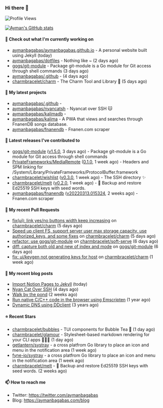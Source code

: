 ### Hi there 👋

![Profile Views](https://komarev.com/ghpvc/?username=aymanbagabas&label=PROFILE+VIEWS)

[![Ayman's GitHub stats](https://github-readme-stats.vercel.app/api?username=aymanbagabas&count_private=true&show_icons=true)](https://github.com/anuraghazra/github-readme-stats)

#### 👷 Check out what I'm currently working on

- [aymanbagabas/aymanbagabas.github.io](https://github.com/aymanbagabas/aymanbagabas.github.io) - A personal website built using Jekyll (today)
- [aymanbagabas/dotfiles](https://github.com/aymanbagabas/dotfiles) - Nothing like ~ (2 days ago)
- [gogs/git-module](https://github.com/gogs/git-module) - Package git-module is a Go module for Git access through shell commands (3 days ago)
- [aymanbagabas/.github](https://github.com/aymanbagabas/.github) -  (4 days ago)
- [charmbracelet/charm](https://github.com/charmbracelet/charm) - The Charm Tool and Library 🌟 (5 days ago)

#### 🌱 My latest projects

- [aymanbagabas/.github](https://github.com/aymanbagabas/.github) - 
- [aymanbagabas/nyancatsh](https://github.com/aymanbagabas/nyancatsh) - Nyancat over SSH 🐱
- [aymanbagabas/kalimadb](https://github.com/aymanbagabas/kalimadb) - 
- [aymanbagabas/kalima](https://github.com/aymanbagabas/kalima) - A PWA that views and searches through FnanenDB songs database.
- [aymanbagabas/fnanendb](https://github.com/aymanbagabas/fnanendb) - Fnanen.com scraper

#### 🔭 Latest releases I've contributed to

- [gogs/git-module](https://github.com/gogs/git-module) ([v1.5.0](https://github.com/gogs/git-module/releases/tag/v1.5.0), 3 days ago) - Package git-module is a Go module for Git access through shell commands
- [PrivateFrameworks/MediaRemote](https://github.com/PrivateFrameworks/MediaRemote) ([0.1.0](https://github.com/PrivateFrameworks/MediaRemote/releases/tag/0.1.0), 1 week ago) - Headers and SPM linking for /System/Library/PrivateFrameworks/ProtocolBuffer.framework
- [charmbracelet/wishlist](https://github.com/charmbracelet/wishlist) ([v0.3.0](https://github.com/charmbracelet/wishlist/releases/tag/v0.3.0), 1 week ago) - The SSH directory ✨
- [charmbracelet/melt](https://github.com/charmbracelet/melt) ([v0.2.0](https://github.com/charmbracelet/melt/releases/tag/v0.2.0), 1 week ago) - 🧊 Backup and restore Ed25519 SSH keys with seed words.
- [aymanbagabas/fnanendb](https://github.com/aymanbagabas/fnanendb) ([v20220313.015324](https://github.com/aymanbagabas/fnanendb/releases/tag/v20220313.015324), 2 weeks ago) - Fnanen.com scraper

#### 🔨 My recent Pull Requests

- [fix(ui): link yes/no buttons width keep increasing](https://github.com/charmbracelet/charm/pull/103) on [charmbracelet/charm](https://github.com/charmbracelet/charm) (5 days ago)
- [Speed up client FS, support server user max storage capacity, use authorized_keys, and some fixes](https://github.com/charmbracelet/charm/pull/102) on [charmbracelet/charm](https://github.com/charmbracelet/charm) (5 days ago)
- [refactor: use gogs/git-module](https://github.com/charmbracelet/soft-serve/pull/105) on [charmbracelet/soft-serve](https://github.com/charmbracelet/soft-serve) (6 days ago)
- [diff: capture both old and new of index and mode](https://github.com/gogs/git-module/pull/73) on [gogs/git-module](https://github.com/gogs/git-module) (6 days ago)
- [fix: ui/keygen not generating keys for host](https://github.com/charmbracelet/charm/pull/101) on [charmbracelet/charm](https://github.com/charmbracelet/charm) (1 week ago)

#### 📜 My recent blog posts

- [Import Notion Pages to Jekyll](https://aymanbagabas.com/blog/2022/03/29/import-notion-pages-to-jekyll.html) (today)
- [Nyan Cat Over SSH](https://aymanbagabas.com/blog/2022/03/25/nyan-cat-over-ssh.html) (4 days ago)
- [Walk by the pond](https://aymanbagabas.com/blog/2022/03/10/walk-by-the-pond.html) (2 weeks ago)
- [Run native C/C&#43;&#43; code in the browser using Emscripten](https://aymanbagabas.com/blog/2020/11/18/run-native-c-c&#43;&#43;-code-in-the-browser-using-emscripten.html) (1 year ago)
- [Dynamic DNS using DDclient](https://aymanbagabas.com/blog/2019/02/16/dynamic-dns-using-ddclient.html) (3 years ago)

#### ⭐ Recent Stars

- [charmbracelet/bubbles](https://github.com/charmbracelet/bubbles) - TUI components for Bubble Tea 🍡 (1 day ago)
- [charmbracelet/glamour](https://github.com/charmbracelet/glamour) - Stylesheet-based markdown rendering for your CLI apps 💇🏻‍♀️ (1 day ago)
- [getlantern/systray](https://github.com/getlantern/systray) - a cross platfrom Go library to place an icon and menu in the notification area (1 week ago)
- [fyne-io/systray](https://github.com/fyne-io/systray) - a cross platfrom Go library to place an icon and menu in the notification area (1 week ago)
- [charmbracelet/melt](https://github.com/charmbracelet/melt) - 🧊 Backup and restore Ed25519 SSH keys with seed words. (2 weeks ago)

#### 📫 How to reach me

- Twitter: https://twitter.com/aymanbagabas
- Blog: https://aymanbagabas.com/blog
